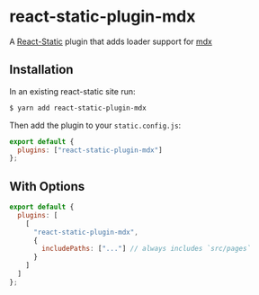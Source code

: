 # react-static-plugin-mdx

A [React-Static](https://react-static.js.org) plugin that adds loader support for [mdx](https://github.com/mdx-js/mdx)

## Installation

In an existing react-static site run:

```bash
$ yarn add react-static-plugin-mdx
```

Then add the plugin to your `static.config.js`:

```javascript
export default {
  plugins: ["react-static-plugin-mdx"]
};
```

## With Options

```javascript
export default {
  plugins: [
    [
      "react-static-plugin-mdx",
      {
        includePaths: ["..."] // always includes `src/pages`
      }
    ]
  ]
};
```
